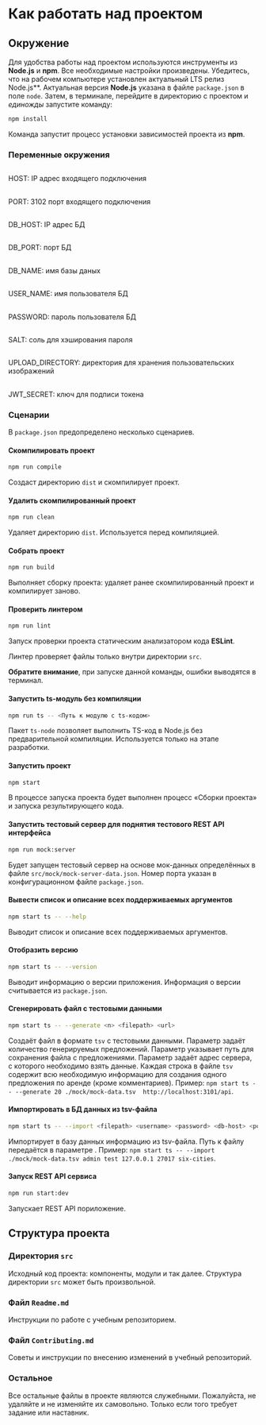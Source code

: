 # Как работать над проектом

## Окружение

Для удобства работы над проектом используются инструменты из **Node.js** и **npm**. Все необходимые настройки произведены. Убедитесь, что на рабочем компьютере установлен актуальный LTS релиз Node.js**. Актуальная версия **Node.js** указана в файле `package.json` в поле `node`. Затем, в терминале, перейдите в директорию с проектом и _единожды_ запустите команду:

```bash
npm install
```

Команда запустит процесс установки зависимостей проекта из **npm**.

### Переменные окружения
##
HOST: IP адрес входящего подключения
##
PORT: 3102 порт входящего подключения
##
DB_HOST: IP адрес БД
##
DB_PORT: порт БД
##
DB_NAME: имя базы даных
##
USER_NAME: имя пользователя БД
##
PASSWORD: пароль пользователя БД
##
SALT: соль для хэширования пароля
##
UPLOAD_DIRECTORY: директория для хранения пользовательских изображений
##
JWT_SECRET: ключ для подписи токена

### Сценарии

В `package.json` предопределено несколько сценариев.

#### Скомпилировать проект

```bash
npm run compile
```

Создаст директорию `dist` и скомпилирует проект.

#### Удалить скомпилированный проект

```bash
npm run clean
```

Удаляет директорию `dist`. Используется перед компиляцией.

#### Собрать проект

```bash
npm run build
```

Выполняет сборку проекта: удаляет ранее скомпилированный проект и компилирует заново.

#### Проверить линтером

```bash
npm run lint
```

Запуск проверки проекта статическим анализатором кода **ESLint**.

Линтер проверяет файлы только внутри директории `src`.

**Обратите внимание**, при запуске данной команды, ошибки выводятся в терминал.

#### Запустить ts-модуль без компиляции

```bash
npm run ts -- <Путь к модулю с ts-кодом>
```

Пакет `ts-node` позволяет выполнить TS-код в Node.js без предварительной компиляции. Используется только на этапе разработки.

#### Запустить проект

```bash
npm start
```

В процессе запуска проекта будет выполнен процесс «Сборки проекта» и запуска результирующего кода.

#### Запустить тестовый сервер для поднятия тестового REST API интерфейса

```bash
npm run mock:server
```

Будет запущен тестовый сервер на основе мок-данных определённых в файле `src/mock/mock-server-data.json`. Номер порта указан в конфигурационном файле `package.json`.

#### Вывести список и описание всех поддерживаемых аргументов

```bash
npm start ts -- --help
```

Выводит список и описание всех поддерживаемых аргументов.

#### Отобразить версию

```bash
npm start ts -- --version
```

Выводит информацию о версии приложения. Информация о версии считывается из `package.json`.

#### Сгенерировать файл с тестовыми данными

```bash
npm start ts -- --generate <n> <filepath> <url>
```

Создаёт файл в формате `tsv` с тестовыми данными. Параметр <n> задаёт количество генерируемых предложений. Параметр <filepath> указывает путь для сохранения файла с предложениями. Параметр <url> задаёт адрес сервера, с которого необходимо взять данные. Каждая строка в файле `tsv` содержит всю необходимую информацию для создания одного предложения по аренде (кроме комментариев).
Пример: `npm start ts -- --generate 20 ./mock/mock-data.tsv  http://localhost:3101/api`.

#### Импортировать в БД данных из tsv-файла

```bash
npm start ts -- --import <filepath> <username> <password> <db-host> <port> <database-name> 
```

Импортирует в базу данных информацию из tsv-файла. Путь к файлу передаётся в параметре <filepath>.
Пример: `npm start ts -- --import ./mock/mock-data.tsv admin test 127.0.0.1 27017 six-cities`.

#### Запуск REST API сервиса

```bash
npm run start:dev
```

Запускает REST API пориложение.

## Структура проекта

### Директория `src`

Исходный код проекта: компоненты, модули и так далее. Структура директории `src` может быть произвольной.

### Файл `Readme.md`

Инструкции по работе с учебным репозиторием.

### Файл `Contributing.md`

Советы и инструкции по внесению изменений в учебный репозиторий.

### Остальное

Все остальные файлы в проекте являются служебными. Пожалуйста, не удаляйте и не изменяйте их самовольно. Только если того требует задание или наставник.

